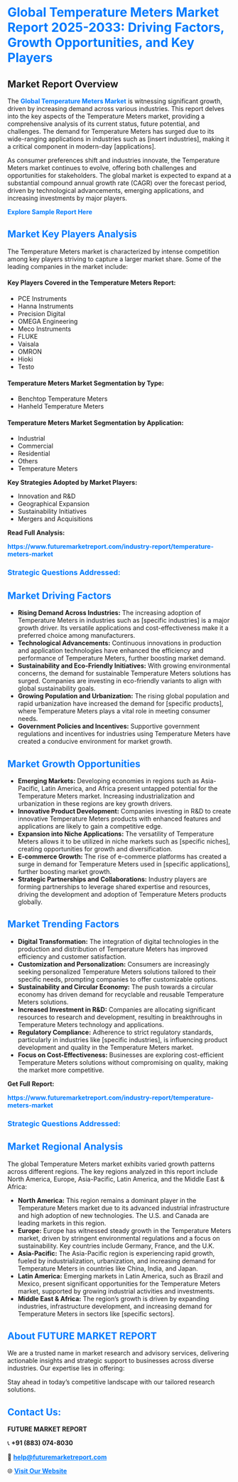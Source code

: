<h1 style="color: #007BFF;">Global Temperature Meters Market Report 2025-2033: Driving Factors, Growth Opportunities, and Key Players</h1>

<section id="overview">
<h2>Market Report Overview</h2>
<p>The <a href="https://www.futuremarketreport.com/industry-report/temperature-meters-market" style="color: #007BFF; text-decoration: none;"><strong>Global Temperature Meters Market</strong></a> is witnessing significant growth, driven by increasing demand across various industries. This report delves into the key aspects of the Temperature Meters market, providing a comprehensive analysis of its current status, future potential, and challenges. The demand for Temperature Meters has surged due to its wide-ranging applications in industries such as [insert industries], making it a critical component in modern-day [applications].</p>
<p>As consumer preferences shift and industries innovate, the Temperature Meters market continues to evolve, offering both challenges and opportunities for stakeholders. The global market is expected to expand at a substantial compound annual growth rate (CAGR) over the forecast period, driven by technological advancements, emerging applications, and increasing investments by major players.</p>
</section>

<section id="overview">
<p><a href="https://www.futuremarketreport.com/request-sample/reportId=128481" style="color: #007BFF; text-decoration: none;"><strong>Explore Sample Report Here</strong></a></p>
</section>

<section id="key-players">
<h2 style="color: #007BFF;">Market Key Players Analysis</h2>
<p>The Temperature Meters market is characterized by intense competition among key players striving to capture a larger market share. Some of the leading companies in the market include:</p>
<h4>Key Players Covered in the Temperature Meters Report:</h4>
<ul><li>PCE Instruments</li><li>Hanna Instruments</li><li>Precision Digital</li><li>OMEGA Engineering</li><li>Meco Instruments</li><li>FLUKE</li><li>Vaisala</li><li>OMRON</li><li>Hioki</li><li>Testo</li></ul>
<h4>Temperature Meters Market Segmentation by Type:</h4>
<ul><li>Benchtop Temperature Meters</li><li>Hanheld Temperature Meters</li></ul>

<h4>Temperature Meters Market Segmentation by Application:</h4>
<ul><li>Industrial</li><li>Commercial</li><li>Residential</li><li>Others</li><li>Temperature Meters</li></ul>
<p><strong>Key Strategies Adopted by Market Players:</strong></p>
<ul>
<li>Innovation and R&D</li>
<li>Geographical Expansion</li>
<li>Sustainability Initiatives</li>
<li>Mergers and Acquisitions</li>
</ul>
</section>

<section>
<p><strong>Read Full Analysis: </strong></p><a href="https://www.futuremarketreport.com/industry-report/temperature-meters-market" style="color: #007BFF; text-decoration: none;"><strong>https://www.futuremarketreport.com/industry-report/temperature-meters-market</strong></a>
<h3 style="color: #007BFF;">Strategic Questions Addressed:</h3>
</section>

<section id="driving-factors">
<h2 style="color: #007BFF;">Market Driving Factors</h2>
<ul>
<li><strong>Rising Demand Across Industries:</strong> The increasing adoption of Temperature Meters in industries such as [specific industries] is a major growth driver. Its versatile applications and cost-effectiveness make it a preferred choice among manufacturers.</li>
<li><strong>Technological Advancements:</strong> Continuous innovations in production and application technologies have enhanced the efficiency and performance of Temperature Meters, further boosting market demand.</li>
<li><strong>Sustainability and Eco-Friendly Initiatives:</strong> With growing environmental concerns, the demand for sustainable Temperature Meters solutions has surged. Companies are investing in eco-friendly variants to align with global sustainability goals.</li>
<li><strong>Growing Population and Urbanization:</strong> The rising global population and rapid urbanization have increased the demand for [specific products], where Temperature Meters plays a vital role in meeting consumer needs.</li>
<li><strong>Government Policies and Incentives:</strong> Supportive government regulations and incentives for industries using Temperature Meters have created a conducive environment for market growth.</li>
</ul>
</section>

<section id="growth-opportunities">
<h2 style="color: #007BFF;">Market Growth Opportunities</h2>
<ul>
<li><strong>Emerging Markets:</strong> Developing economies in regions such as Asia-Pacific, Latin America, and Africa present untapped potential for the Temperature Meters market. Increasing industrialization and urbanization in these regions are key growth drivers.</li>
<li><strong>Innovative Product Development:</strong> Companies investing in R&D to create innovative Temperature Meters products with enhanced features and applications are likely to gain a competitive edge.</li>
<li><strong>Expansion into Niche Applications:</strong> The versatility of Temperature Meters allows it to be utilized in niche markets such as [specific niches], creating opportunities for growth and diversification.</li>
<li><strong>E-commerce Growth:</strong> The rise of e-commerce platforms has created a surge in demand for Temperature Meters used in [specific applications], further boosting market growth.</li>
<li><strong>Strategic Partnerships and Collaborations:</strong> Industry players are forming partnerships to leverage shared expertise and resources, driving the development and adoption of Temperature Meters products globally.</li>
</ul>
</section>

<section id="trending-factors">
<h2 style="color: #007BFF;">Market Trending Factors</h2>
<ul>
<li><strong>Digital Transformation:</strong> The integration of digital technologies in the production and distribution of Temperature Meters has improved efficiency and customer satisfaction.</li>
<li><strong>Customization and Personalization:</strong> Consumers are increasingly seeking personalized Temperature Meters solutions tailored to their specific needs, prompting companies to offer customizable options.</li>
<li><strong>Sustainability and Circular Economy:</strong> The push towards a circular economy has driven demand for recyclable and reusable Temperature Meters solutions.</li>
<li><strong>Increased Investment in R&D:</strong> Companies are allocating significant resources to research and development, resulting in breakthroughs in Temperature Meters technology and applications.</li>
<li><strong>Regulatory Compliance:</strong> Adherence to strict regulatory standards, particularly in industries like [specific industries], is influencing product development and quality in the Temperature Meters market.</li>
<li><strong>Focus on Cost-Effectiveness:</strong> Businesses are exploring cost-efficient Temperature Meters solutions without compromising on quality, making the market more competitive.</li>
</ul>
</section>

<section>
<p><strong>Get Full Report: </strong></p><a href="https://www.futuremarketreport.com/industry-report/temperature-meters-market" style="color: #007BFF; text-decoration: none;"><strong>https://www.futuremarketreport.com/industry-report/temperature-meters-market</strong></a>
<h3 style="color: #007BFF;">Strategic Questions Addressed:</h3>
</section>


<section id="regional-analysis">
<h2 style="color: #007BFF;">Market Regional Analysis</h2>
<p>The global Temperature Meters market exhibits varied growth patterns across different regions. The key regions analyzed in this report include North America, Europe, Asia-Pacific, Latin America, and the Middle East & Africa:</p>
<ul>
<li><strong>North America:</strong> This region remains a dominant player in the Temperature Meters market due to its advanced industrial infrastructure and high adoption of new technologies. The U.S. and Canada are leading markets in this region.</li>
<li><strong>Europe:</strong> Europe has witnessed steady growth in the Temperature Meters market, driven by stringent environmental regulations and a focus on sustainability. Key countries include Germany, France, and the U.K.</li>
<li><strong>Asia-Pacific:</strong> The Asia-Pacific region is experiencing rapid growth, fueled by industrialization, urbanization, and increasing demand for Temperature Meters in countries like China, India, and Japan.</li>
<li><strong>Latin America:</strong> Emerging markets in Latin America, such as Brazil and Mexico, present significant opportunities for the Temperature Meters market, supported by growing industrial activities and investments.</li>
<li><strong>Middle East & Africa:</strong> The region’s growth is driven by expanding industries, infrastructure development, and increasing demand for Temperature Meters in sectors like [specific sectors].</li>
</ul>
</section>

<footer>
<h2 style="color: #007BFF;">About FUTURE MARKET REPORT</h2>
<p>We are a trusted name in market research and advisory services, delivering actionable insights and strategic support to businesses across diverse industries. Our expertise lies in offering:</p>

<p>Stay ahead in today’s competitive landscape with our tailored research solutions.</p>

<h2 style="color: #007BFF;">Contact Us:</h2>
<p><strong>FUTURE MARKET REPORT</strong></p>
<p>📞 <strong>+91 (883) 074-8030</strong></p>
<p>📧 <strong><a href="mailto:help@futuremarketreport.com" style="color: #007BFF;">help@futuremarketreport.com</a></strong></p>
<p>🌐 <strong><a href="https://www.futuremarketreport.com/" style="color: #007BFF;">Visit Our Website</a></strong></p>
</footer>